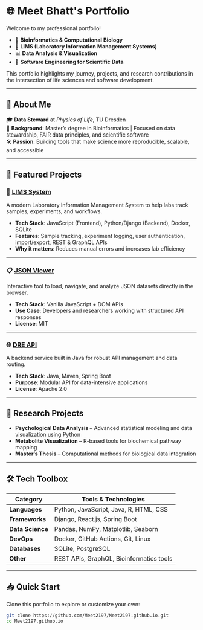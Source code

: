 # 🌐 Meet Bhatt's Portfolio

Welcome to my professional portfolio!

- 🧬 **Bioinformatics & Computational Biology**
- 🧪 **LIMS (Laboratory Information Management Systems)**
- 📊 **Data Analysis & Visualization**
- 💾 **Software Engineering for Scientific Data**

This portfolio highlights my journey, projects, and research contributions in the intersection of life sciences and software development.

---

## 🚀 About Me

🎓 **Data Steward** at *Physics of Life*, TU Dresden  
🔬 **Background**: Master’s degree in Bioinformatics | Focused on data stewardship, FAIR data principles, and scientific software  
🛠️ **Passion**: Building tools that make science more reproducible, scalable, and accessible

---

## 📌 Featured Projects

### 🧪 [LIMS System](https://github.com/Meet2197/LIMS-system)
A modern Laboratory Information Management System to help labs track samples, experiments, and workflows.

- **Tech Stack**: JavaScript (Frontend), Python/Django (Backend), Docker, SQLite
- **Features**: Sample tracking, experiment logging, user authentication, import/export, REST & GraphQL APIs
- **Why it matters**: Reduces manual errors and increases lab efficiency

---

### 📋 [JSON Viewer](https://github.com/Meet2197/JSON-viewer)
Interactive tool to load, navigate, and analyze JSON datasets directly in the browser.

- **Tech Stack**: Vanilla JavaScript + DOM APIs
- **Use Case**: Developers and researchers working with structured API responses
- **License**: MIT

---

### 🌐 [DRE API](https://github.com/Meet2197/DRE-Api)
A backend service built in Java for robust API management and data routing.

- **Tech Stack**: Java, Maven, Spring Boot
- **Purpose**: Modular API for data-intensive applications
- **License**: Apache 2.0

---

## 🧪 Research Projects

- **Psychological Data Analysis** – Advanced statistical modeling and data visualization using Python
- **Metabolite Visualization** – R-based tools for biochemical pathway mapping
- **Master’s Thesis** – Computational methods for biological data integration

---

## 🛠️ Tech Toolbox

| Category         | Tools & Technologies                             |
|------------------|--------------------------------------------------|
| **Languages**    | Python, JavaScript, Java, R, HTML, CSS           |
| **Frameworks**   | Django, React.js, Spring Boot                    |
| **Data Science** | Pandas, NumPy, Matplotlib, Seaborn               |
| **DevOps**       | Docker, GitHub Actions, Git, Linux               |
| **Databases**    | SQLite, PostgreSQL                               |
| **Other**        | REST APIs, GraphQL, Bioinformatics tools         |

---

## 📥 Quick Start

Clone this portfolio to explore or customize your own:

```bash
git clone https://github.com/Meet2197/Meet2197.github.io.git
cd Meet2197.github.io